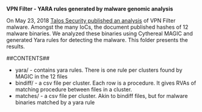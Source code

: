 **VPN Filter - YARA rules generated by malware genomic analysis**

On May 23, 2018 [Talos Security published an analysis](https://blog.talosintelligence.com/2018/05/VPNFilter.html)
of VPN Filter malware. Amongst the many IoCs,  the document published hashes of 12 malware binaries. 
We analyzed these binaries using Cythereal MAGIC and generated Yara rules for detecting 
the malware.  This folder presents the results. 

##CONTENTS##

* yara/ - contains yara rules. There is one rule per clusters found by MAGIC in the 12 files
* bindiff/ - a csv file per cluster. Each row is a procedure. It gives RVAs of matching procedure between files in a cluster.
* matches/ - a csv file per cluster. Akin to bindiff files, but for malware binaries matched by a yara rule

